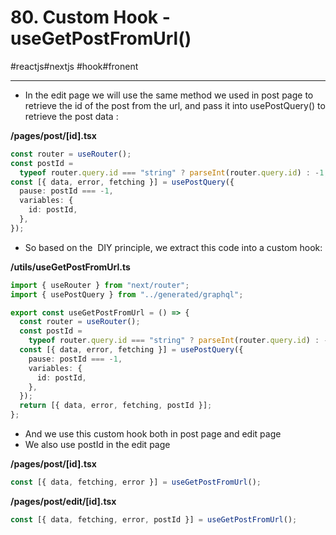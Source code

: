 # 80\. Custom Hook - useGetPostFromUrl()

#reactjs#nextjs #hook#fronent 

* * *

- In the edit page we will use the same method we used in post page to retrieve the id of the post from the url, and pass it into usePostQuery() to retrieve the post data :

  

**/pages/post/\[id\].tsx**

```typescript
const router = useRouter();
const postId =
  typeof router.query.id === "string" ? parseInt(router.query.id) : -1;
const [{ data, error, fetching }] = usePostQuery({
  pause: postId === -1,
  variables: {
    id: postId,
  },
});
```

  

- So based on the  DIY principle, we extract this code into a custom hook:

  

**/utils/useGetPostFromUrl.ts**

```typescript
import { useRouter } from "next/router";
import { usePostQuery } from "../generated/graphql";

export const useGetPostFromUrl = () => {
  const router = useRouter();
  const postId =
    typeof router.query.id === "string" ? parseInt(router.query.id) : -1;
  const [{ data, error, fetching }] = usePostQuery({
    pause: postId === -1,
    variables: {
      id: postId,
    },
  });
  return [{ data, error, fetching, postId }];
};
```

  

- And we use this custom hook both in post page and edit page
- We also use postId in the edit page

  

**/pages/post/\[id\].tsx**

```typescript
const [{ data, fetching, error }] = useGetPostFromUrl();
```

  

**/pages/post/edit/\[id\].tsx**

```typescript
const [{ data, fetching, error, postId }] = useGetPostFromUrl();
```